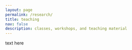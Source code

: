 ```yaml
---
layout: page
permalink: /research/
title: teaching
nav: false
description: classes, workshops, and teaching material
---
```

text here
